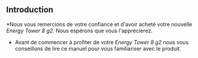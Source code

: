 ## Introduction

*Nous vous remercions de votre confiance et d'avoir acheté votre nouvelle *Energy Tower 8 g2*. Nous espérons que vous l'apprécierez.

* Avant de commencer à profiter de votre *Energy Tower 8 g2* nous vous conseillons de lire ce manuel pour vous familiariser avec le produit.

